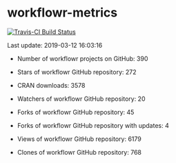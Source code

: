 
<!-- README.md is generated from README.Rmd. Please edit that file -->
workflowr-metrics
=================

[![Travis-CI Build Status](https://travis-ci.org/workflowr/workflowr-metrics.svg?branch=master)](https://travis-ci.org/workflowr/workflowr-metrics)

Last update: 2019-03-12 16:03:16

-   Number of workflowr projects on GitHub: 390

-   Stars of workflowr GitHub repository: 272

-   CRAN downloads: 3578

-   Watchers of workflowr GitHub repository: 20

-   Forks of workflowr GitHub repository: 45

-   Forks of workflowr GitHub repository with updates: 4

-   Views of workflowr GitHub repository: 6179

-   Clones of workflowr GitHub repository: 768
